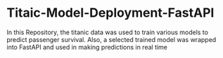 # Titaic-Model-Deployment-FastAPI
In this Repository, the titanic data was used to train various models to predict passenger survival. Also, a selected trained model was  wrapped into FastAPI and used in making predictions in real time
